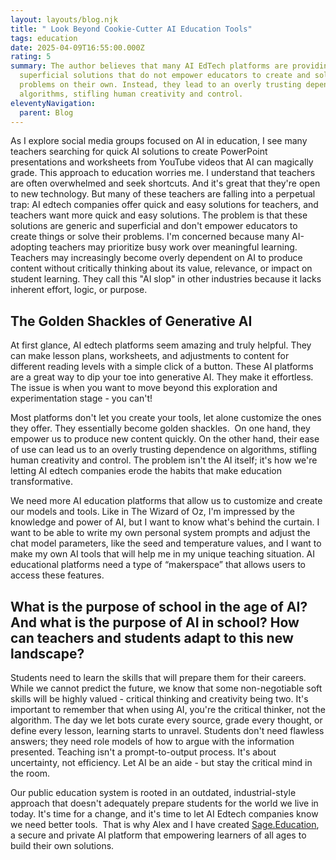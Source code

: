 ```yaml
---
layout: layouts/blog.njk
title: " Look Beyond Cookie-Cutter AI Education Tools"
tags: education
date: 2025-04-09T16:55:00.000Z
rating: 5
summary: The author believes that many AI EdTech platforms are providing
  superficial solutions that do not empower educators to create and solve
  problems on their own. Instead, they lead to an overly trusting dependence on
  algorithms, stifling human creativity and control.
eleventyNavigation:
  parent: Blog
---
```

As I explore social media groups focused on AI in education, I see many teachers searching for quick AI solutions to create PowerPoint presentations and worksheets from YouTube videos that AI can magically grade. This approach to education worries me. I understand that teachers are often overwhelmed and seek shortcuts. And it's great that they're open to new technology. But many of these teachers are falling into a perpetual trap: AI edtech companies offer quick and easy solutions for teachers, and teachers want more quick and easy solutions. The problem is that these solutions are generic and superficial and don't empower educators to create things or solve their problems. I'm concerned because many AI-adopting teachers may prioritize busy work over meaningful learning. Teachers may increasingly become overly dependent on AI to produce content without critically thinking about its value, relevance, or impact on student learning. They call this "AI slop" in other industries because it lacks inherent effort, logic, or purpose. 

## **The Golden Shackles of Generative AI**

At first glance, AI edtech platforms seem amazing and truly helpful. They can make lesson plans, worksheets, and adjustments to content for different reading levels with a simple click of a button. These AI platforms are a great way to dip your toe into generative AI. They make it effortless. The issue is when you want to move beyond this exploration and experimentation stage - you can't! 

Most platforms don't let you create your tools, let alone customize the ones they offer. They essentially become golden shackles.  On one hand, they empower us to produce new content quickly. On the other hand, their ease of use can lead us to an overly trusting dependence on algorithms, stifling human creativity and control. ​​The problem isn't the AI itself; it's how we're letting AI edtech companies erode the habits that make education transformative.

We need more AI education platforms that allow us to customize and create our models and tools. Like in The Wizard of Oz, I'm impressed by the knowledge and power of AI, but I want to know what's behind the curtain. I want to be able to write my own personal system prompts and adjust the chat model parameters, like the seed and temperature values, and I want to make my own AI tools that will help me in my unique teaching situation. AI educational platforms need a type of “makerspace” that allows users to access these features.  

## **What is the purpose of school in the age of AI? And what is the purpose of AI in school? How can teachers and students adapt to this new landscape?** 

Students need to learn the skills that will prepare them for their careers. While we cannot predict the future, we know that some non-negotiable soft skills will be highly valued - critical thinking and creativity being two. It's important to remember that when using AI, you're the critical thinker, not the algorithm. The day we let bots curate every source, grade every thought, or define every lesson, learning starts to unravel. Students don't need flawless answers; they need role models of how to argue with the information presented. Teaching isn't a prompt-to-output process. It's about uncertainty, not efficiency. Let AI be an aide - but stay the critical mind in the room.

Our public education system is rooted in an outdated, industrial-style approach that doesn't adequately prepare students for the world we live in today. It's time for a change, and it's time to let AI Edtech companies know we need better tools.  That is why Alex and I have created [Sage.Education](https://sage.education/), a secure and private AI platform that empowering learners of all ages to build their own solutions.
